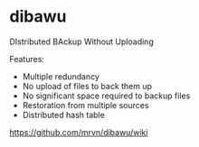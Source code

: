 dibawu
======

DIstributed BAckup Without Uploading

Features:
+ Multiple redundancy
+ No upload of files to back them up
+ No significant space required to backup files
+ Restoration from multiple sources
+ Distributed hash table

https://github.com/mrvn/dibawu/wiki
